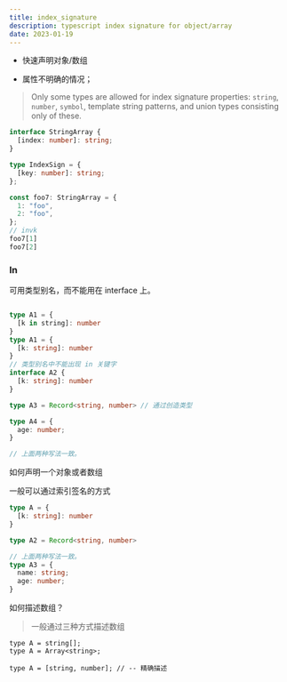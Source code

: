 ```yaml
---
title: index_signature
description: typescript index signature for object/array
date: 2023-01-19
---
```





* 快速声明对象/数组

* 属性不明确的情况；

  

> Only some types are allowed for index signature properties: `string`, `number`, `symbol`, template string patterns, and union types consisting only of these.

```ts
interface StringArray {
  [index: number]: string;
}

type IndexSign = {
  [key: number]: string;
};

const foo7: StringArray = {
  1: "foo",
  2: "foo",
};
// invk
foo7[1]
foo7[2]
```



### In

可用类型别名，而不能用在 interface 上。

```ts

type A1 = {
  [k in string]: number
}
type A1 = {
  [k: string]: number
}
// 类型别名中不能出现 in 关键字
interface A2 {
  [k: string]: number
}

type A3 = Record<string, number> // 通过创造类型

type A4 = {
  age: number;
}

// 上面两种写法一致。
```



如何声明一个对象或者数组

一般可以通过索引签名的方式

```ts
type A = {
  [k: string]: number
}

type A2 = Record<string, number>

// 上面两种写法一致。
type A3 = {
  name: string;
  age: number;
}
```

如何描述数组？

> 一般通过三种方式描述数组

```
type A = string[];
type A = Array<string>;

type A = [string, number]; // -- 精确描述
```


